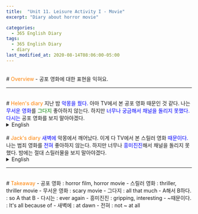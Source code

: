 ```yaml
---
title:  "Unit 11. Leisure Activity I - Movie"
excerpt: "Diary about horror movie"

categories:
  - 365 English Diary
tags:
  - 365 English Diary
  - diary
last_modified_at: 2020-08-14T08:06:00-05:00
---
```

<!--
%% color
%% 주황색 : <span style="color:#FF8000"></span>
%% 파란색 : <span style="color:#0000FF"></span>
%% 빨간색 : <span style="color:#FF0000"></span>
%% 초록색 : <span style="color:#00FF00"></span>
%% 보라색 : <span style="color:#9A2EFE"></span>

주어 -> 서술어 -> 서술어 뒷자리 순으로 사고.

<span style="color:blue">
</span>
-->
<br>
# <span style="color:#FF8000">Overview</span>
- 공포 영화에 대한 표현을 익혀요.
  
----
<br>
# <span style="color:#FF8000">Helen's diary</span>
지난 밤 <span style="color:blue">악몽을 꿨다.</span>
아마 TV에서 본 공포 영화 때문인 것 같다.  
나는 <span style="color:blue">무서운 영화</span>를 <span style="color:green">그다지</span> 좋아하지 않는다.  
하지만 <span style="color:blue">너무나 궁금해서 채널을 돌리지 못했다.</span>  
<span style="color:blue">다시는</span> 공포 영화를 보지 말아야겠다.  
  
<details>
<summary>English</summary>
<div markdown="1">
I <span style="color:blue">had a nightmare</span> last night.  
It's probably because of the horror film I watched on TV.  
I don't like <span style="color:blue">scary movies</span> <span style="color:green">all that much.</span>  
But I got  <span style="color:blue">so</span> curious <span style="color:blue">that</span>  I couldn't change the channel.  
I will never watch a horror movie <span style="color:blue">ever again.</span>  
</div>
</details>
<br>
# <span style="color:#FF8000">Jack's diary</span>
<span style="color:blue">새벽에</span> 악몽에서 깨어났다.  
이게 다 TV에서 본 스릴러 영화 <span style="color:blue">때문이다.</span>  
나는 범죄 영화를 <span style="color:blue">전혀</span> 좋아하지 않는다.  
하지만 너무나 <span style="color:blue">흥미진진</span>해서 채널을 돌리지 못했다.  
밤에는 절대 스릴러물을 보지 말아야겠다.  
  
<details>
<summary>English</summary>
<div markdown="1">
I woke up from a nightmare <span style="color:blue">at dawn.</span>  
It's <span style="color:blue">all because of</span> the thriller movie I watched on TV.  
I do<span style="color:blue">n't</span> like crime films <span style="color:blue">at all.</span>  
But it was so <span style="color:blue">gripping</span> that I couldn't switch the channel.  
I will never watch a thriller at night.  
</div>
</details>
  
----
<br>
# <span style="color:#FF8000">Takeaway</span>
- 공포 영화 : horror film, horror movie
- 스릴러 영화 : thriller, thriller movie
- 무서운 영화 : scary movie
- 그다지 : all that much
- A해서 B하다. : so A that B
- 다시는 : ever again
- 흥미진진 : gripping, interesting
- ~때문이다. : It's all because of
- 새벽에 : at dawn
- 전혀 : not ~ at all
